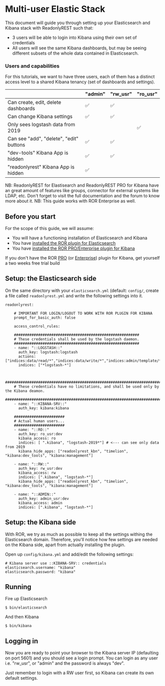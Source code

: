 # Multi-user Elastic Stack

This document will guide you through setting up your Elasticsearch and Kibana stack with ReadonlyREST such that:

* 3 users will be able to login into Kibana using their own set of credentials
* All users will see the same Kibana dashboards, but may be seeing different subsets of the whole data contained in Elasticsearch. 

### Users and capabilities

For this tutorials, we want to have three users, each of them has a distinct access level to a shared Kibana tenancy \(set of dashboards and settings\).

|  | "admin" | "rw\_usr" | "ro\_usr" |
| :--- | :--- | :--- | :--- |
| Can create, edit, delete dashboards | ✅ | ✅ |  |
| Can change Kibana settings | ✅ | ✅ |  |
| Only sees logstash data from 2019 |  |  | ✅ |
| Can see "add", "delete", "edit" buttons | ✅ | ✅ |  |
| "dev-tools" Kibana App is hidden | ✅ | ✅ |  |
| "readonlyrest" Kibana App is hidden | ✅ |  |  |

NB: ReadonlyREST for Elastisearch and ReadonlyREST PRO for Kibana have an great amount of features like groups, connector for external systems like LDAP, etc. Don't forget to visit the full documentation and the forum to know more about it. NB: This guide works with ROR Enterprise as well.

## Before you start

For the scope of this guide, we will assume:

* You will have a functioning installation of Elasticsearch and Kibana
* You have [installed the ROR plugin for Elasticsearch](https://github.com/beshu-tech/readonlyrest-docs/blob/master/elasticsearch.md#installing)
* You have [installed the ROR PRO/Enterprise plugin for Kibana](https://github.com/beshu-tech/readonlyrest-docs/blob/master/kibana.md#installation)

If you don't have the ROR [PRO](https://readonlyrest.com/pro.html) \(or [Enterprise](https://readonlyrest.com/enterprise.html)\) plugin for Kibana, get yourself a two weeks free trial build

## Setup: the Elasticsearch side

On the same directory with your `elasticsearch.yml` \(default: `config/`, create a file called `readonlyrest.yml` and write the following settings into it.

```text
readonlyrest:

    # IMPORTANT FOR LOGIN/LOGOUT TO WORK WITH ROR PLUGIN FOR KIBANA
    prompt_for_basic_auth: false

    access_control_rules:

    #########################################################
    # These credentials shall be used by the logstash daemon.
    #########################################################  
    - name: "::LOGSTASH::"
      auth_key: logstash:logstash
      actions: ["indices:data/read/*","indices:data/write/*","indices:admin/template/*","indices:admin/create"]
      indices: ["*logstash-*"]


    #####################################################################################
    # These credentials have no limitations, and shall be used only by the Kibana deamon.
    #####################################################################################
    - name: "::KIBANA-SRV::"
      auth_key: kibana:kibana

    #######################
    # Actual human users...
    #######################
    - name: "::RO::"
      auth_key: ro_usr:dev
      kibana_access: ro
      indices: [ ".kibana", "logstash-2019*"] # <--- can see only data from 2019
      kibana_hide_apps: ["readonlyrest_kbn", "timelion", "kibana:dev_tools", "kibana:management"]

    - name: "::RW::"
      auth_key: rw_usr:dev
      kibana_access: rw
      indices: [".kibana", "logstash-*"]
      kibana_hide_apps: ["readonlyrest_kbn", "timelion", "kibana:dev_tools", "kibana:management"]

    - name: "::ADMIN::"
      auth_key: admin_usr:dev
      kibana_access: admin
      indices: [".kibana", "logstash-*"]
```

## Setup: the Kibana side

With ROR, we try as much as possible to keep all the settings withing the Elasticsearch domain. Therefore, you'll notice how few settings are needed on the Kibana side, apart from actually installing the plugin.

Open up `config/kibana.yml` and add/edit the following settings:

```text
# Kibana server use ::KIBANA-SRV:: credentials
elasticsearch.username: "kibana"
elasticsearch.password: "kibana"
```

## Running

Fire up Elasticsearch

```text
$ bin/elasticsearch
```

And then Kibana

```text
$ bin/kibana
```

## Logging in

Now you are ready to point your browser to the Kibana server IP \(defaulting on port 5601\) and you should see a login prompt. You can login as any user i.e. "rw\_usr", or "admin" and the password is always "dev".

Just remember to login with a RW user first, so Kibana can create its own default settings.

